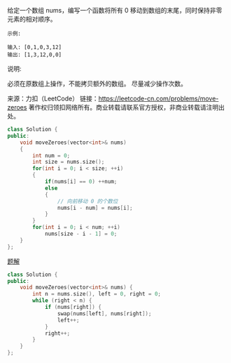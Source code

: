 给定一个数组 nums，编写一个函数将所有 0 移动到数组的末尾，同时保持非零元素的相对顺序。

```
示例:

输入: [0,1,0,3,12]
输出: [1,3,12,0,0]
```

说明:

必须在原数组上操作，不能拷贝额外的数组。
尽量减少操作次数。

来源：力扣（LeetCode）
链接：https://leetcode-cn.com/problems/move-zeroes
著作权归领扣网络所有。商业转载请联系官方授权，非商业转载请注明出处。



```cpp
class Solution {
public:
    void moveZeroes(vector<int>& nums) 
    {
        int num = 0;
        int size = nums.size();
        for(int i = 0; i < size; ++i)
        {
            if(nums[i] == 0) ++num;
            else
            {
                // 向前移动 0 的个数位
                nums[i - num] = nums[i];
            }
        } 
        for(int i = 0; i < num; ++i)
            nums[size - i - 1] = 0;   
    }
};
```



[题解](https://leetcode-cn.com/problems/move-zeroes/solution/yi-dong-ling-by-leetcode-solution/)

```cpp
class Solution {
public:
    void moveZeroes(vector<int>& nums) {
        int n = nums.size(), left = 0, right = 0;
        while (right < n) {
            if (nums[right]) {
                swap(nums[left], nums[right]);
                left++;
            }
            right++;
        }
    }
};
```

